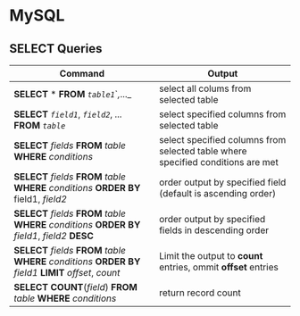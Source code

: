 # MySQL
## SELECT Queries
| Command           | Output            |   
|---------------------------------------------------------|----------------------------------------------|   
| __SELECT__ * __FROM__ _`table1`_`_,_..._ | select all colums from selected table|   
|__SELECT__ _`field1`_, _`field2`_, _..._ __FROM__ _`table`_ | select specified columns from selected table | 
|__SELECT__ _fields_ __FROM__ _table_ __WHERE__ _conditions_ | select specified columns from selected table where specified conditions are met|
|__SELECT__ _fields_ __FROM__ _table_ __WHERE__ _conditions_ __ORDER BY__ field1, _field2_ | order output by specified field (default is ascending order)|
|__SELECT__ _fields_ __FROM__ _table_ __WHERE__ _conditions_ __ORDER BY__ _field1_, _field2_ __DESC__ | order output by specified fields in descending order|
|__SELECT__ _fields_ __FROM__ _table_ __WHERE__ _conditions_ __ORDER BY__ _field1_ __LIMIT__ _offset_, _count_ | Limit the output to __count__ entries, ommit __offset__ entries |
|__SELECT__ __COUNT__(_field_) __FROM__ _table_ __WHERE__ _conditions_ | return record count |


